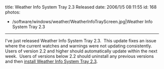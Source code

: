 title: Weather Info System Tray 2.3 Released
date: 2006/1/5 08:11:55
id: 168
photos:
- /software/windows/weather/WeatherInfoTrayScreen.jpg|Weather Info System Tray 2.3
---
I've just released Weather Info System Tray 2.3.  This update fixes an issue where the current watches and warnings were not updating consistently.  Users of version 2.2 and higher should automatically update within the next week.  Users of versions below 2.2 should uninstall any previous versions and then [install Weather Info System Tray 2.3](software/windows/weather/WeatherInfoTray.htm).